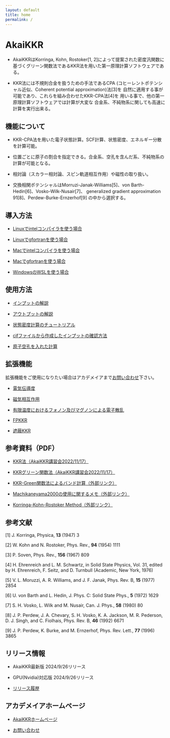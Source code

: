 ```yaml
---
layout: default
title: home
permalink: /
---
```


# AkaiKKR

- AkaiKKRはKorringa, Kohn, Rostoker[1, 2]によって提案された密度汎関数に
  基づくグリーン関数法であるKKR法を用いた第一原理計算ソフトウェアである。

- KKR法には不規則合金を扱うための手法であるCPA
  (コヒーレントポテンシャル近似、Coherent potential approximation)法[3]を
  自然に適用する事が可能であり、これらを組み合わせたKKR-CPA法[4]を
  用いる事で、他の第一原理計算ソフトウェアでは計算が大変な
  合金系、不純物系に関しても高速に計算を実行出来る。

## 機能について

- KKR-CPA法を用いた電子状態計算。SCF計算、状態密度、エネルギー分散を計算可能。

- 位置ごとに原子の割合を指定できる。合金系、空孔を含んだ系、不純物系の計算が可能となる。

- 相対論（スカラー相対論、スピン軌道相互作用）や磁性の取り扱い。

- 交換相関ポテンシャルはMorruzi-Janak-Williams[5]、von Barth-Hedin[6]、Vosko-Wilk-Nusair[7]、
  generalized gradient approximation 91[8]、Perdew-Burke-Ernzerhof[9]
  の中から選択する。

## 導入方法

- [Linuxでintelコンパイラを使う場合](./md/linux_intel.md)

- [Linuxでgfortranを使う場合](./md/linux_gfortran.md)

- [Macでintelコンパイラを使う場合](./md/mac_intel.md)

- [Macでgfortranを使う場合](./md/mac_gfortran.md)

- [WindowsのWSLを使う場合](./md/wsl.md)

## 使用方法

- [インプットの解説](./md/input.md)

- [アウトプットの解説](./md/output.md)

- [状態密度計算のチュートリアル](./md/tutorial_DOS.md)

- [cifファイルから作成したインプットの確認方法](./md/input_cif.md)

- [原子空孔を入れた計算](./md/input_vc.md)

## 拡張機能

拡張機能をご使用になりたい場合はアカデメイアまで[お問い合わせ](https://www.academeia15.co.jp/akaikkrform)下さい。

- [電気伝導度](./md_proprietary/conductivity.md)

- [磁気相互作用](./md_proprietary/jij.md)

- [有限温度におけるフォノン及びマグノンによる電子散乱](./md_proprietary/temperature.md)

- [FPKKR](./md_proprietary/fpkkr.md)

- [遮蔽KKR](./md_proprietary/screenedkkr.md)

## 参考資料（PDF）

- [KKR法（AkaiKKR講習会2022/11/17）](./pdf/AkaiKKR_RIST2022_8jpn.pdf)

- [KKRグリーン関数法（AkaiKKR講習会2022/11/17）](./pdf/beginner2022_5jpn.pdf)

- [KKR-Green関数法によるバンド計算（外部リンク）](http://kkr.issp.u-tokyo.ac.jp/jp/document/akaikkr_j.pdf)

- [Machikaneyama2000の使用に関するメモ（外部リンク）](http://kkr.issp.u-tokyo.ac.jp/jp/document/machikaneyama2000_memo.pdf)

- [Korringa-Kohn-Rostoker Method（外部リンク）](http://kkr.issp.u-tokyo.ac.jp/jp/document/kkrnote.pdf)

## 参考文献

[1] J. Korringa, Physica, **13** (1947) 3

[2] W. Kohn and N. Rostoker, Phys. Rev., **94** (1954) 1111

[3] P. Soven, Phys. Rev., **156** (1967) 809

[4] H. Ehrenreich and L. M. Schwartz, in Solid State Physics, Vol. 31, edited by H. Ehrenreich, F. Seitz, and D. Turnbull (Academic,  New York, 1976)

[5] V. L. Moruzzi, A. R. Williams, and J. F. Janak, Phys. Rev. B, **15** (1977) 2854 

[6] U. von Barth and L. Hedin, J. Phys. C: Solid State Phys., **5** (1972) 1629

[7] S. H. Vosko, L. Wilk and M. Nusair, Can. J. Phys., **58** (1980) 80

[8] J. P. Perdew, J. A. Chevary, S. H. Vosko, K. A. Jackson, M. R. Pederson, D. J. Singh, and C. Fiolhais,  Phys. Rev. B, **46** (1992) 6671

[9] J. P. Perdew, K. Burke, and M. Ernzerhof, Phys. Rev. Lett., **77** (1996) 3865

## リリース情報

- AkaiKKR最新版 2024/9/26リリース

- GPU(Nvidia)対応版 2024/9/26リリース

- [リリース履歴](./md/release_log.md)

## アカデメイアホームページ

- [AkaiKKRホームページ](https://www.academeia15.co.jp/akaikkr)

- [お問い合わせ](https://www.academeia15.co.jp/akaikkrform)